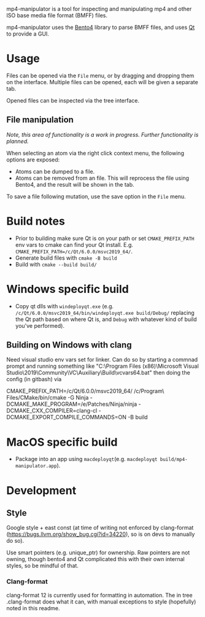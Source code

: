 mp4-manipulator is a tool for inspecting and manipulating mp4 and other ISO base media file format (BMFF) files.

mp4-manipulator uses the [Bento4](https://github.com/axiomatic-systems/Bento4) library to parse BMFF files, and uses [Qt](https://www.qt.io/) to provide a GUI.

# Usage

Files can be opened via the `File` menu, or by dragging and dropping them on the interface. Multiple files can be opened, each will be given a separate tab.

Opened files can be inspected via the tree interface.

## File manipulation

*Note, this area of functionality is a work in progress. Further functionality is planned.*

When selecting an atom via the right click context menu, the following options are exposed:

- Atoms can be dumped to a file.
- Atoms can be removed from an file. This will reprocess the file using Bento4, and the result will be shown in the tab.

To save a file following mutation, use the save option in the `File` menu.

# Build notes

- Prior to building make sure Qt is on your path or set `CMAKE_PREFIX_PATH` env vars to cmake can find your Qt install. E.g. `CMAKE_PREFIX_PATH=/c/Qt/6.0.0/msvc2019_64/`.
- Generate build files with `cmake -B build`
- Build with `cmake --build build/`

# Windows specific build

- Copy qt dlls with `windeployqt.exe` (e.g. `/c/Qt/6.0.0/msvc2019_64/bin/windeployqt.exe build/Debug/` replacing the Qt path based on where Qt is, and `Debug` with whatever kind of build you've performed).

## Building on Windows with clang

Need visual studio env vars set for linker. Can do so by starting a commnad prompt and running something like "C:\Program Files (x86)\Microsoft Visual Studio\2019\Community\VC\Auxiliary\Build\vcvars64.bat" then doing the config (in gitbash) via

CMAKE_PREFIX_PATH=/c/Qt/6.0.0/msvc2019_64/ /c/Program\ Files/CMake/bin/cmake -G Ninja -DCMAKE_MAKE_PROGRAM=/e/Patches/Ninja/ninja -DCMAKE_CXX_COMPILER=clang-cl -DCMAKE_EXPORT_COMPILE_COMMANDS=ON -B build

# MacOS specific build

- Package into an app using `macdeployqt`(e.g. `macdeployqt build/mp4-manipulator.app`).

# Development

## Style

Google style + east const (at time of writing not enforced by clang-format (https://bugs.llvm.org/show_bug.cgi?id=34220), so is on devs to manually do so).

Use smart pointers (e.g. unique_ptr) for ownership. Raw pointers are not owning, though bento4 and Qt complicated this with their own internal styles, so be mindful of that.

### Clang-format

clang-format 12 is currently used for formatting in automation. The in tree .clang-format does what it can, with manual exceptions to style (hopefully) noted in this readme.
